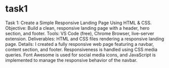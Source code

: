 # task1
 Task 1:   Create a Simple Responsive Landing Page Using HTML & CSS.
 Objective: Build a clean, responsive landing page with a header, hero section, and footer.
 Tools: VS Code (free), Chrome Browser, live-server extension.
 Deliverables:  HTML and CSS files rendering a responsive landing page.
 Details: I created a fully responsive web page featuring a navbar, content section, and footer.
Responsiveness is handled using CSS media queries. Font Awesome is used for social media icons, and JavaScript is implemented to manage the responsive behavior of the navbar.
